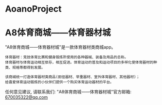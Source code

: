 # AoanoProject
# A8体育商城——体育器材城

  "A8体育商城——体育器材城"是一款体育器材类商城app。
  
    体育器材：竞技体育比赛和健身锻炼所使用的各种器械、装备及用品的总称。
    体育器材与体育运动相互依存，相互促进。体育运动的普及和运动项目的多样化使体育器材的种类、规格等都得到发展。
  
    该商城统一打造体育器材类商品(田径器材、举重器材、室外体育器材、其他器材)；
    给喜爱体育运动锻炼的小伙伴们提供一个购买体育运动器材的平台。

  任何意见建议, 请联系我们:
  "A8体育商城——体育器材城"官方邮箱: 670035322@qq.com
